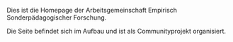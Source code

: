 Dies ist die Homepage der Arbeitsgemeinschaft Empirisch Sonderpädagogischer Forschung.

Die Seite befindet sich im Aufbau und ist als Communityprojekt organisiert.
